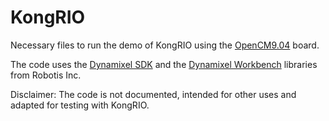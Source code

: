 # KongRIO

Necessary files to run the demo of KongRIO using the <a href=https://emanual.robotis.com/docs/en/parts/controller/opencm904/#install-on-linux>OpenCM9.04</a> board.

The code uses the <a href=https://emanual.robotis.com/docs/en/software/dynamixel/dynamixel_sdk/overview/>Dynamixel SDK</a> and the <a href=https://emanual.robotis.com/docs/en/software/dynamixel/dynamixel_workbench/>Dynamixel Workbench</a> libraries from Robotis Inc.

Disclaimer: The code is not documented, intended for other uses and adapted for testing with KongRIO.
